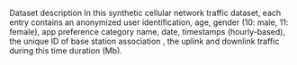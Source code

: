 Dataset description
In this synthetic cellular network traffic dataset, each entry contains an anonymized user identification, age, gender (10: male, 11: female), app preference category name, date, timestamps (hourly-based), the unique ID of base station association , the uplink and downlink traffic during this time duration (Mb). 

